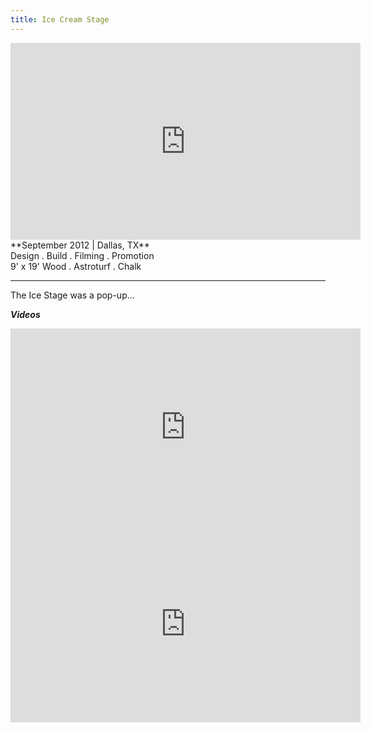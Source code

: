 ```yaml
---
title: Ice Cream Stage
---
```


<iframe width="560" height="315" src="https://www.youtube.com/embed/rPkjsObZ3nw" frameborder="0" allowfullscreen></iframe>
**September 2012 | Dallas, TX** <br>
Design . Build . Filming . Promotion <br>
9' x 19'
Wood . Astroturf . Chalk

---

The Ice Stage was a pop-up...

***Videos***
<iframe width="560" height="315" src="https://www.youtube.com/embed/eWosO0OlgAE" frameborder="0" allowfullscreen></iframe>
<iframe width="560" height="315" src="https://www.youtube.com/embed/PyQnJIFxCrA" frameborder="0" allowfullscreen></iframe>
